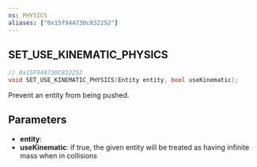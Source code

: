 ```yaml
---
ns: PHYSICS
aliases: ["0x15f944730c832252"]
---
```

## SET_USE_KINEMATIC_PHYSICS

```c
// 0x15F944730C832252
void SET_USE_KINEMATIC_PHYSICS(Entity entity, bool useKinematic);
```

Prevent an entity from being pushed.


## Parameters
* **entity**: 
* **useKinematic**: if true, the given entity will be treated as having infinite mass when in collisions
